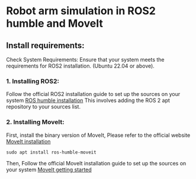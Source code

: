 # Robot arm simulation in ROS2 humble and MoveIt
## Install requirements:
Check System Requirements:
Ensure that your system meets the requirements for ROS2 installation. (Ubuntu 22.04 or above).
### 1. Installing ROS2:
Follow the official ROS2 installation guide to set up the sources on your system
[ROS humble installation](https://docs.ros.org/en/humble/Installation.html)
This involves adding the ROS 2 apt repository to your sources list.
### 2. Installing MoveIt:
First, install the binary version of MoveIt, Please refer to the official website [MoveIt installation](https://moveit.ros.org/install-moveit2/binary/)
```
sudo apt install ros-humble-moveit
```
Then, Follow the official MoveIt installation guide to set up the sources on your system [MoveIt getting started](https://moveit.picknik.ai/humble/doc/tutorials/getting_started/getting_started.html)
